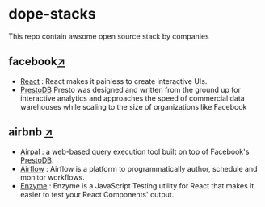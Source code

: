 
# dope-stacks
This repo contain awsome open source stack by companies

## facebook[↗]([[https://www.facebook.com/](https://www.facebook.com/))

 - [React](https://reactjs.org/) : React makes it painless to create
   interactive UIs.
 - [PrestoDB](https://prestodb.io/)  Presto was designed and written
   from the ground up for interactive analytics and approaches the speed
   of commercial data warehouses while scaling to the size of
   organizations like Facebook


## airbnb [↗]([https://www.airbnb.com](https://www.airbnb.com/))

 - [Airpal](https://airbnb.io/airpal/) : a web-based query execution
   tool built on top of Facebook's  [PrestoDB](https://prestodb.io/).
 - [Airflow](https://airflow.apache.org/) : Airflow is a platform to
   programmatically author, schedule and monitor workflows.
 - [Enzyme](https://airbnb.io/enzyme/) : Enzyme is a JavaScript Testing
   utility for React that makes it easier to test your React Components'
   output.

